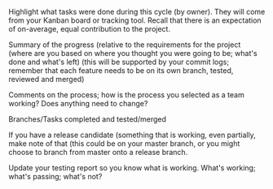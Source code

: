Highlight what tasks were done during this cycle (by owner).   They will come from your Kanban board or tracking tool. Recall that there is an expectation of on-average, equal contribution to the project.


Summary of the progress (relative to the requirements for the project (where are you based on where you thought you were going to be;  what's done and what's left) (this will be supported by your commit logs; remember that each feature needs to be on its own branch, tested, reviewed and merged)


Comments on the process;  how is the process you selected as a team working?  Does anything need to change?


Branches/Tasks completed and tested/merged 


If you have a release candidate (something that is working, even partially, make note of that (this could be on your master branch, or you might choose to branch from master onto a release branch.  


Update your testing report so you know what is working.  What's working; what's passing; what's not? 

